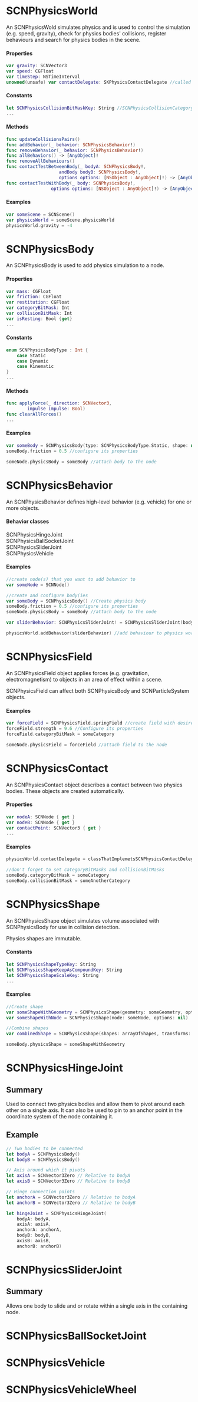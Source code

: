 # SCNPhysicsWorld
An SCNPhysicsWold simulates physics and is used to control the simulation (e.g. speed, gravity), check for physics bodies' collisions, register behaviours and search for physics bodies in the scene.

#### Properties
```Swift
var gravity: SCNVector3
var speed: CGFloat
var timeStep: NSTimeInterval
unowned(unsafe) var contactDelegate: SKPhysicsContactDelegate //called when two physics bodies collide
```

#### Constants
```Swift
let SCNPhysicsCollisionBitMaskKey: String //SCNPhysicsCollisionCategoryAll (tests all bodies) by default
...
```

#### Methods
```Swift
func updateCollisionsPairs()
func addBehavior(_ behavior: SCNPhysicsBehavior!)
func removeBehavior(_ behavior: SCNPhysicsBehavior!)
func allBehaviors() -> [AnyObject]!
func removeAllBehaviours()
func contactTestBetweenBody(_ bodyA: SCNPhysicsBody!,
                    andBody bodyB: SCNPhysicsBody!,
                    options options: [NSObject : AnyObject]!) -> [AnyObject]!
func contactTestWithBody(_ body: SCNPhysicsBody!,
                 options options: [NSObject : AnyObject]!) -> [AnyObject]!

```
#### Examples
```Swift
var someScene = SCNScene()
var physicsWorld = someScene.physicsWorld
physicsWorld.gravity = -4
```

# SCNPhysicsBody
An SCNPhysicsBody is used to add physics simulation to a node.

#### Properties
```Swift
var mass: CGFloat
var friction: CGFloat
var restitution: CGFloat
var categoryBitMask: Int
var collisionBitMask: Int
var isResting: Bool {get}
...
```

#### Constants
```Swift
enum SCNPhysicsBodyType : Int {
    case Static
    case Dynamic
    case Kinematic
}
...
```

#### Methods
```Swift
func applyForce(_ direction: SCNVector3,
        impulse impulse: Bool)
func clearAllForces()
...
```

#### Examples
```Swift
var someBody = SCNPhysicsBody(type: SCNPhysicsBodyType.Static, shape: nil) //create physics body
someBody.friction = 0.5 //configure its properties

someNode.physicsBody = someBody //attach body to the node
```

# SCNPhysicsBehavior
An SCNPhysicsBehavior defines high-level behavior (e.g. vehicle) for one or more objects.

#### Behavior classes
SCNPhysicsHingeJoint<br>
SCNPhysicsBallSocketJoint<br>
SCNPhysicsSliderJoint<br>
SCNPhysicsVehicle<br>

#### Examples
```Swift
//create node(s) that you want to add behavior to
var someNode = SCNNode()

//create and configure body(ies
var someBody = SCNPhysicsBody() //Create physics body
someBody.friction = 0.5 //configure its properties
someNode.physicsBody = someBody //attach body to the node

var sliderBehavior: SCNPhysicsSliderJoint! = SCNPhysicsSliderJoint(body: someBody, axis: someAxis, anchor: someAnchor) //create behavior

physicsWorld.addBehavior(sliderBehavior) //add behaviour to physics world
```
# SCNPhysicsField
An SCNPhysicsField object applies forces (e.g. gravitation, electromagnetism) to objects in an area of effect within a scene.

SCNPhysicsField can affect both SCNPhysicsBody and SCNParticleSystem objects.

#### Examples
```Swift
var forceField = SCNPhysicsField.springField //create field with desired effect
forceField.strength = 9.6 //Configure its properties
forceField.categoryBitMask = someCategory

someNode.physicsField = forceField //attach field to the node

```
# SCNPhysicsContact
An SCNPhysicsContact object describes a contact between two physics bodies. These objects are created automatically.

#### Properties
```Swift
var nodeA: SCNNode { get }
var nodeB: SCNNode { get }
var contactPoint: SCNVector3 { get }
...
```

#### Examples
```Swift
physicsWorld.contactDelegate = classThatImplemetsSCNPhysicsContactDelegate //assign class that implements SCNPhysicsContactDelegate protocol to the physics world

//don't forget to set categoryBitMasks and collisionBitMasks
someBody.categoryBitMask = someCategory
someBody.collisionBitMask = someAnotherCategory
```
# SCNPhysicsShape
An SCNPhysicsShape object simulates volume associated with SCNPhysicsBody for use in collision detection.

Physics shapes are immutable.

#### Constants
```Swift
let SCNPhysicsShapeTypeKey: String
let SCNPhysicsShapeKeepAsCompoundKey: String
let SCNPhysicsShapeScaleKey: String
...
```

#### Examples
```Swift
//Create shape
var someShapeWithGeometry = SCNPhysicsShape(geometry: someGeometry, options: nil)
var someShapeWithNode = SCNPhysicsShape(node: someNode, options: nil)

//Combine shapes
var combinedShape = SCNPhysicsShape(shapes: arrayOfShapes, transforms: arrayOfTransforms)

someBody.physicsShape = someShapeWithGeometry
```
# SCNPhysicsHingeJoint

## Summary

Used to connect two physics bodies and allow them to pivot around each other on a single axis. It can also be used to pin to an anchor point in the coordinate system of the node containing it.

## Example

```Swift
// Two bodies to be connected
let bodyA = SCNPhysicsBody()
let bodyB = SCNPhysicsBody()

// Axis around which it pivots
let axisA = SCNVector3Zero // Relative to bodyA
let axisB = SCNVector3Zero // Relative to bodyB

// Hinge connection points
let anchorA = SCNVector3Zero // Relative to bodyA
let anchorB = SCNVector3Zero // Relative to bodyB

let hingeJoint = SCNPhysicsHingeJoint(
    bodyA: bodyA,
    axisA: axisA,
    anchorA: anchorA,
    bodyB: bodyB,
    axisB: axisB,
    anchorB: anchorB)
```

# SCNPhysicsSliderJoint

## Summary

Allows one body to slide and or rotate within a single axis in the containing node.

# SCNPhysicsBallSocketJoint
# SCNPhysicsVehicle
# SCNPhysicsVehicleWheel
